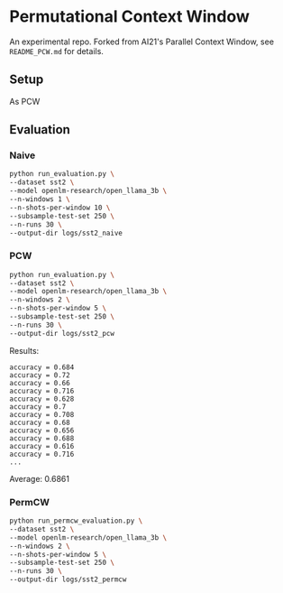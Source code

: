 # Permutational Context Window

An experimental repo. Forked from AI21's Parallel Context Window, see `README_PCW.md` for details.

## Setup

As PCW

## Evaluation


### Naive

```bash
python run_evaluation.py \
--dataset sst2 \
--model openlm-research/open_llama_3b \
--n-windows 1 \
--n-shots-per-window 10 \
--subsample-test-set 250 \
--n-runs 30 \
--output-dir logs/sst2_naive
```

### PCW

```bash
python run_evaluation.py \
--dataset sst2 \
--model openlm-research/open_llama_3b \
--n-windows 2 \
--n-shots-per-window 5 \
--subsample-test-set 250 \
--n-runs 30 \
--output-dir logs/sst2_pcw
```

Results:
```plain
accuracy = 0.684
accuracy = 0.72
accuracy = 0.66
accuracy = 0.716
accuracy = 0.628
accuracy = 0.7
accuracy = 0.708
accuracy = 0.68
accuracy = 0.656
accuracy = 0.688
accuracy = 0.616
accuracy = 0.716
...
```

Average: 0.6861


### PermCW

```bash
python run_permcw_evaluation.py \
--dataset sst2 \
--model openlm-research/open_llama_3b \
--n-windows 2 \
--n-shots-per-window 5 \
--subsample-test-set 250 \
--n-runs 30 \
--output-dir logs/sst2_permcw
```